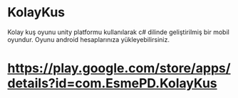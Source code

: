 # KolayKus

Kolay kuş oyunu unity platformu kullanılarak c# dilinde geliştirilmiş bir mobil oyundur. Oyunu android hesaplarınıza yükleyebilirsiniz.

# https://play.google.com/store/apps/details?id=com.EsmePD.KolayKus

